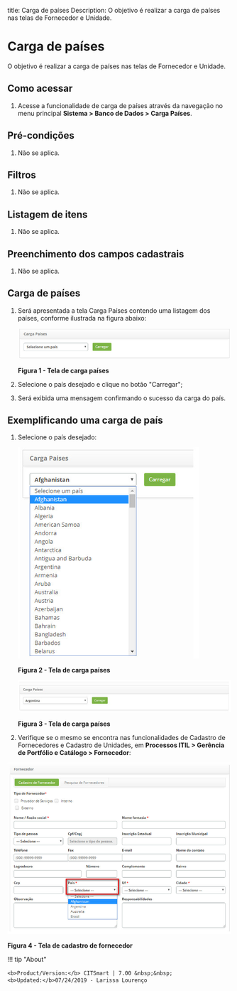 title:  Carga de países 
Description: O objetivo é realizar a carga de países nas telas de Fornecedor e Unidade. 
# Carga de países

O objetivo é realizar a carga de países nas telas de Fornecedor e Unidade.

Como acessar
--------------

1. Acesse a funcionalidade de carga de países através da navegação no menu principal **Sistema > Banco de Dados > Carga Países**.

Pré-condições
----------------

1. Não se aplica.

Filtros
---------

1. Não se aplica.

Listagem de itens
--------------------

1. Não se aplica.

Preenchimento dos campos cadastrais
-------------------------------------

1. Não se aplica.

Carga de países
------------------

1. Será apresentada a tela Carga Países contendo uma listagem dos países, conforme ilustrada na figura abaixo:

    ![Carga](images/car-pais.img1.jpg)
    
    **Figura 1 - Tela de carga países**
    
2. Selecione o país desejado e clique no botão "Carregar";

3. Será exibida uma mensagem confirmando o sucesso da carga do país.

Exemplificando uma carga de país
---------------------------------

1. Selecione o país desejado:

    ![Carga](images/car-pais.img2.jpg)
    
    **Figura 2 - Tela de carga países**
    
    ![País](images/car-pais.img3.jpg)
    
    **Figura 3 - Tela de carga países**
    
2. Verifique se o mesmo se encontra nas funcionalidades de Cadastro de Fornecedores e Cadastro de Unidades, em 
**Processos ITIL > Gerência de Portfólio e Catálogo > Fornecedor**:

![Cadastro](images/car-pais.img4.jpg)

**Figura 4 - Tela de cadastro de fornecedor**

!!! tip "About"

    <b>Product/Version:</b> CITSmart | 7.00 &nbsp;&nbsp;
    <b>Updated:</b>07/24/2019 - Larissa Lourenço
